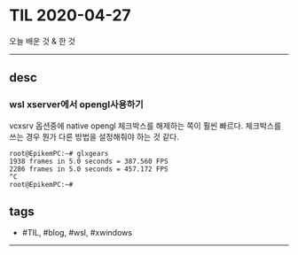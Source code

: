 # TIL 2020-04-27

오늘 배운 것 & 한 것

--------------------------

## desc

### wsl xserver에서 opengl사용하기

vcxsrv 옵션중에 native opengl 체크박스를 해제하는 쪽이 훨씬 빠르다. 체크박스를 쓰는 경우 뭔가 다른 방법을 설정해줘야 하는 것 같다.

<!-- ```shell

sudo apt install mesa-utils

export LIBGL_ALWAYS_INDIRECT=1 

glxinfo | grep OpenGL

``` -->

```shell
root@EpikemPC:~# glxgears
1938 frames in 5.0 seconds = 387.560 FPS
2286 frames in 5.0 seconds = 457.172 FPS
^C
root@EpikemPC:~#
```



## tags
- \#TIL, \#blog, \#wsl, \#xwindows

--------------------------


 